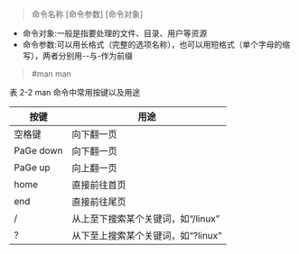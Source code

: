  >命令名称 [命令参数] [命令对象]

- 命令对象:一般是指要处理的文件、目录、用户等资源
- 命令参数:可以用长格式（完整的选项名称），也可以用短格式（单个字母的缩写），两者分别用--与-作为前缀

> #man man

表 2-2 man 命令中常用按键以及用途

|	按键	|	用途	|
|	---	|	---	|
|	空格键	|	向下翻一页	|
|	PaGe down	|	向下翻一页	|
|	PaGe up	|	向上翻一页	|
|	home	|	直接前往首页	|
|	end	|	直接前往尾页	|
|	/	|	从上至下搜索某个关键词，如“/linux”	|
|	?	|	从下至上搜索某个关键词，如“?linux”	|

